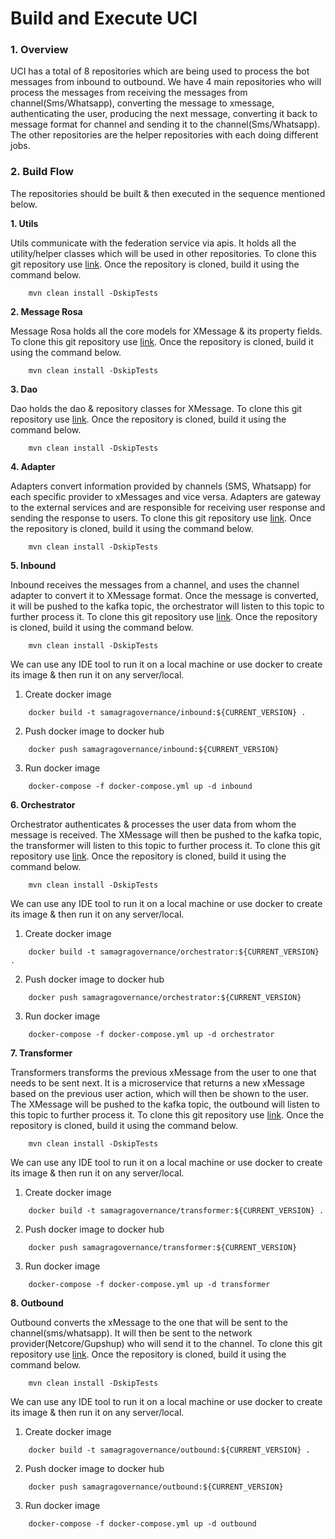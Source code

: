 # Build and Execute UCI

### 1. Overview

UCI has a total of 8 repositories which are being used to process the bot messages from inbound to outbound. We have 4 main repositories who will process the messages from receiving the messages from channel(Sms/Whatsapp), converting the message to xmessage, authenticating the user, producing the next message, converting it back to message format for channel and sending it to the channel(Sms/Whatsapp). The other repositories are the helper repositories with each doing different jobs.

### 2. Build Flow

The repositories should be built & then executed in the sequence mentioned below.

**1. Utils**

Utils communicate with the federation service via apis. It holds all the utility/helper classes which will be used in other repositories. To clone this git repository use [link](https://github.com/samagra-comms/utils). Once the repository is cloned, build it using the command below.

```
    mvn clean install -DskipTests
```

**2. Message Rosa**

Message Rosa holds all the core models for XMessage & its property fields. To clone this git repository use [link](https://github.com/samagra-comms/message-rosa). Once the repository is cloned, build it using the command below.

```
    mvn clean install -DskipTests
```

**3. Dao**

Dao holds the dao & repository classes for XMessage. To clone this git repository use [link](https://github.com/samagra-comms/dao). Once the repository is cloned, build it using the command below.

```
    mvn clean install -DskipTests
```

**4. Adapter**

Adapters convert information provided by channels (SMS, Whatsapp) for each specific provider to xMessages and vice versa. Adapters are gateway to the external services and are responsible for receiving user response and sending the response to users. To clone this git repository use [link](https://github.com/samagra-comms/adapter). Once the repository is cloned, build it using the command below.

```
    mvn clean install -DskipTests
```

**5. Inbound**

Inbound receives the messages from a channel, and uses the channel adapter to convert it to XMessage format. Once the message is converted, it will be pushed to the kafka topic, the orchestrator will listen to this topic to further process it. To clone this git repository use [link](https://github.com/samagra-comms/inbound). Once the repository is cloned, build it using the command below.

```
    mvn clean install -DskipTests
```

We can use any IDE tool to run it on a local machine or use docker to create its image & then run it on any server/local.

1. Create docker image

```
    docker build -t samagragovernance/inbound:${CURRENT_VERSION} .
```

2. Push docker image to docker hub

```
    docker push samagragovernance/inbound:${CURRENT_VERSION}
```

3. Run docker image

```
    docker-compose -f docker-compose.yml up -d inbound
```

**6. Orchestrator**

Orchestrator authenticates & processes the user data from whom the message is received. The XMessage will then be pushed to the kafka topic, the transformer will listen to this topic to further process it. To clone this git repository use [link](https://github.com/samagra-comms/orchestrator). Once the repository is cloned, build it using the command below.

```
    mvn clean install -DskipTests
```

We can use any IDE tool to run it on a local machine or use docker to create its image & then run it on any server/local.

1. Create docker image

```
    docker build -t samagragovernance/orchestrator:${CURRENT_VERSION} .
```

2. Push docker image to docker hub

```
    docker push samagragovernance/orchestrator:${CURRENT_VERSION}
```

3. Run docker image

```
    docker-compose -f docker-compose.yml up -d orchestrator
```

**7. Transformer**

Transformers transforms the previous xMessage from the user to one that needs to be sent next. It is a microservice that returns a new xMessage based on the previous user action, which will then be shown to the user. The XMessage will be pushed to the kafka topic, the outbound will listen to this topic to further process it. To clone this git repository use [link](https://github.com/samagra-comms/transformer). Once the repository is cloned, build it using the command below.

```
    mvn clean install -DskipTests
```

We can use any IDE tool to run it on a local machine or use docker to create its image & then run it on any server/local.

1. Create docker image

```
    docker build -t samagragovernance/transformer:${CURRENT_VERSION} .
```

2. Push docker image to docker hub

```
    docker push samagragovernance/transformer:${CURRENT_VERSION}
```

3. Run docker image

```
    docker-compose -f docker-compose.yml up -d transformer
```

**8. Outbound**

Outbound converts the xMessage to the one that will be sent to the channel(sms/whatsapp). It will then be sent to the network provider(Netcore/Gupshup) who will send it to the channel. To clone this git repository use [link](https://github.com/samagra-comms/outbound). Once the repository is cloned, build it using the command below.

```
    mvn clean install -DskipTests
```

We can use any IDE tool to run it on a local machine or use docker to create its image & then run it on any server/local.

1. Create docker image

```
    docker build -t samagragovernance/outbound:${CURRENT_VERSION} .
```

2. Push docker image to docker hub

```
    docker push samagragovernance/outbound:${CURRENT_VERSION}
```

3. Run docker image

```
    docker-compose -f docker-compose.yml up -d outbound
```

